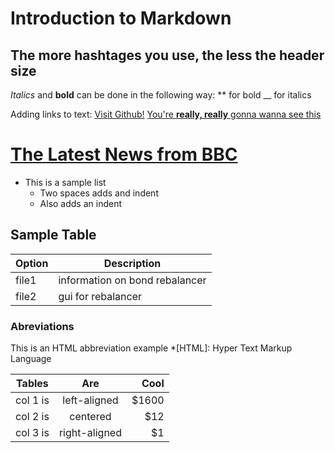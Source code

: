 # Introduction to Markdown
## The more hashtages you use, the less the header size

_Italics_ and **bold** can be done in the following way:
** for bold
__ for italics

Adding links to text:
[Visit Github!](www.github.com)
[You're **really, really** gonna wanna see this](www.dailykitten.com)
# [The Latest News from BBC](www.bbc.com/news)

+ This is a sample list
  + Two spaces adds and indent
  - Also adds an indent


## Sample Table
| Option | Description |
| --- | --- |
| file1 | information on bond rebalancer |
| file2 | gui for rebalancer |

### Abreviations
This is an HTML abbreviation example
*[HTML]: Hyper Text Markup Language

| Tables   |      Are      |  Cool |
|----------|:-------------:|------:|
| col 1 is |  left-aligned | $1600 |
| col 2 is |    centered   |   $12 |
| col 3 is | right-aligned |    $1 |
